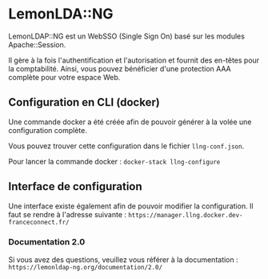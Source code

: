 # LemonLDA::NG

LemonLDAP::NG est un WebSSO (Single Sign On) basé sur les modules Apache::Session.

Il gère à la fois l'authentification et l'autorisation et fournit des en-têtes pour la comptabilité. Ainsi, vous pouvez bénéficier d'une protection AAA complète pour votre espace Web.

## Configuration en CLI (docker)

Une commande docker a été créée afin de pouvoir générer à la volée une configuration complète.

Vous pouvez trouver cette configuration dans le fichier `llng-conf.json`.

Pour lancer la commande docker : `docker-stack llng-configure`


## Interface de configuration

Une interface existe également afin de pouvoir modifier la configuration. Il faut se rendre à l'adresse suivante : `https://manager.llng.docker.dev-franceconnect.fr/`


### Documentation 2.0

Si vous avez des questions, veuillez vous référer à la documentation : `https://lemonldap-ng.org/documentation/2.0/`
